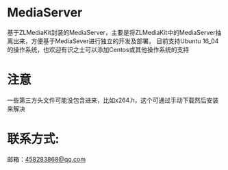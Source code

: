 # MediaServer
基于ZLMediaKit封装的MediaServer，主要是将ZLMediaKit中的MediaServer抽离出来，方便基于MediaSever进行独立的开发及部署。
目前支持Ubuntu 16_04的操作系统，也欢迎有识之士可以添加Centos或其他操作系统的支持

# 注意
一些第三方头文件可能没包含进来，比如x264.h，这个可通过手动下载然后安装来解决

# 联系方式:
邮箱：458283868@qq.com
